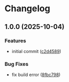 # Changelog

## 1.0.0 (2025-10-04)


### Features

* initial commit ([c2d4589](https://github.com/space-rock/near-jsonrpc-swift/commit/c2d45898b4fb8873a863a9faa43d168bbfbdc799))


### Bug Fixes

* fix build error ([8fbc798](https://github.com/space-rock/near-jsonrpc-swift/commit/8fbc798221f7ee45f5f10e3ba269ae993f700595))
